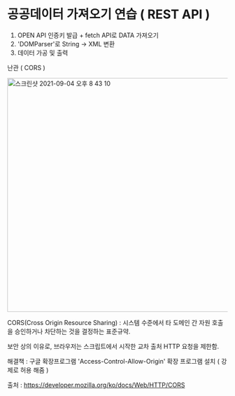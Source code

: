 # 공공데이터 가져오기 연습 ( REST API )

1. OPEN API 인증키 발급 + fetch API로 DATA 가져오기
2. 'DOMParser'로 String -> XML 변환
3. 데이터 가공 및 출력



난관 ( CORS )

<img width="533" alt="스크린샷 2021-09-04 오후 8 43 10" src="https://user-images.githubusercontent.com/74036731/132093807-aeeee776-816a-43b5-a09c-217e4682ec81.png">


CORS(Cross Origin Resource Sharing) : 시스템 수준에서 타 도메인 간 자원 호출을 승인하거나 차단하는 것을 결정하는 표준규약. 

보안 상의 이유로, 브라우저는 스크립트에서 시작한 교차 출처 HTTP 요청을 제한함.



해결책 : 구글 확장프로그램 'Access-Control-Allow-Origin' 확장 프로그램 설치 ( 강제로 허용 해줌 )



출처 : https://developer.mozilla.org/ko/docs/Web/HTTP/CORS
